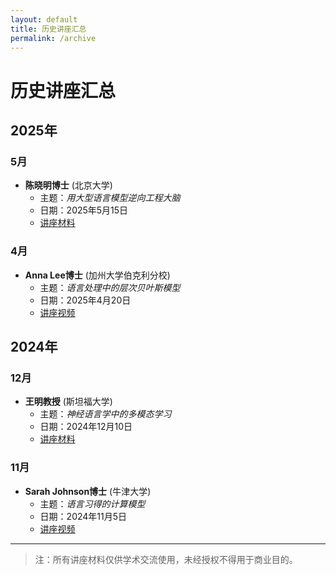 ```yaml
---
layout: default
title: 历史讲座汇总
permalink: /archive
---
```


# 历史讲座汇总

## 2025年

### 5月
- **陈晓明博士** (北京大学)
  - 主题：*用大型语言模型逆向工程大脑*
  - 日期：2025年5月15日
  - [讲座材料](#)

### 4月
- **Anna Lee博士** (加州大学伯克利分校)
  - 主题：*语言处理中的层次贝叶斯模型*
  - 日期：2025年4月20日
  - [讲座视频](#)

## 2024年

### 12月
- **王明教授** (斯坦福大学)
  - 主题：*神经语言学中的多模态学习*
  - 日期：2024年12月10日
  - [讲座材料](#)

### 11月
- **Sarah Johnson博士** (牛津大学)
  - 主题：*语言习得的计算模型*
  - 日期：2024年11月5日
  - [讲座视频](#)

---

> 注：所有讲座材料仅供学术交流使用，未经授权不得用于商业目的。 